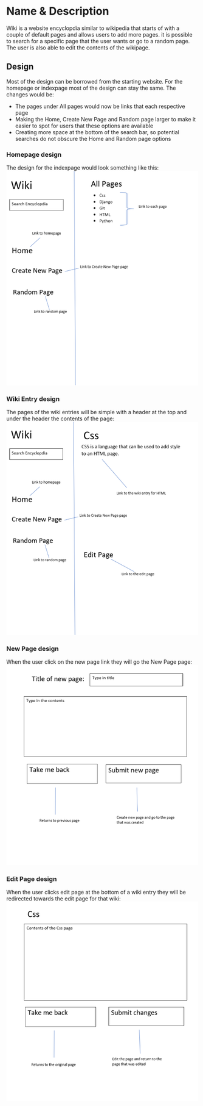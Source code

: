 # Name & Description

Wiki is a website encyclopdia similar to wikipedia that starts of with a couple of default pages and allows users to add more pages.
it is possible to search for a specific page that the user wants or go to a random page.
The user is also able to edit the contents of the wikipage.


## Design

Most of the design can be borrowed from the starting website.
For the homepage or indexpage most of the design can stay the same.
The changes would be:
- The pages under All pages would now be links that each respective page
- Making the Home, Create New Page and Random page larger to make it easier to spot for users that these options are available
- Creating more space at the bottom of the search bar, so potential searches do not obscure the Home and Random page options

### Homepage design
The design for the indexpage would look something like this:
![homepage](images/homepage.png)

### Wiki Entry design
The pages of the wiki entries will be simple with a header at the top and under the header the contents of the page:
![entrypage](images/wiki_entry.png)

### New Page design
When the user click on the new page link they will go the New Page page:
![newpage](images/new_page.png)

### Edit Page design
When the user clicks edit page at the bottom of a wiki entry they will be redirected towards the edit page for that wiki:
![edit_page](images/edit_page.png)
